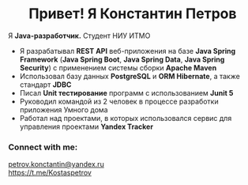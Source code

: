 <h1 align="center">Привет! Я Константин Петров</h1>
Я <b>Java-разработчик.</b> Студент НИУ ИТМО
<ul>
  <li>Я разрабатывал <b>REST API</b> веб-приложения на базе <b>Java Spring Framework</b> (<b>Java Spring Boot</b>, <b>Java Spring Data</b>, <b>Java Spring Security</b>) с применением системы сборки <b>Apache Maven</b></li>
  <li>Использовал базу данных <b>PostgreSQL</b> и <b>ORM Hibernate</b>, а также стандарт <b>JDBC</b></li>
  <li>Писал <b>Unit тестирование</b> программ с использованием <b>Junit 5</b></li>
  <li>Руководил командой из 2 человек в процессе разработки приложения Умного дома</li>
  <li>Работал над проектами, в которых использовался сервис для управления проектами <b>Yandex Tracker</b></li>
</ul>

<h3 align="left">Connect with me:</h3>
<p align="left">
    <a href="mailto:petrov.konctantin@yandex.ru" target="blank">
      petrov.konctantin@yandex.ru
    </a></br>
    <a href="https://t.me/Kostaspetrov" target="blank">
      https://t.me/Kostaspetrov
    </a>
</p>
